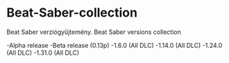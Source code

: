 # Beat-Saber-collection
Beat Saber verziógyűjtemény.
Beat Saber versions collection

-Alpha release
-Beta release (0.13p)
-1.6.0 (All DLC)
-1.14.0 (All DLC)
-1.24.0 (All DLC)
-1.31.0 (All DLC)
